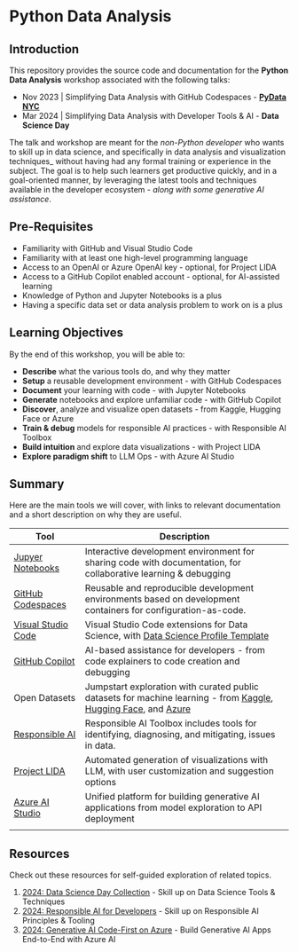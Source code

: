 # Python Data Analysis

## Introduction

This repository provides the source code and documentation for the **Python Data Analysis** workshop associated with the following talks:

 - Nov 2023 | Simplifying Data Analysis with GitHub Codespaces - [**PyData NYC**](https://speakerdeck.com/nitya/simplifying-data-analysis-with-github-codespaces-jupyter-notebooks-and-open-ai)
 - Mar 2024 | Simplifying Data Analysis with Developer Tools & AI - **Data Science Day** 

 The talk and workshop are meant for the _non-Python developer_ who wants to skill up in data science, and specifically in data analysis and visualization techniques_ without having had any formal training or experience in the subject. The goal is to help such learners get productive quickly, and in a goal-oriented manner, by leveraging the latest tools and techniques available in the developer ecosystem - _along with some generative AI assistance_.

## Pre-Requisites
  - Familiarity with GitHub and Visual Studio Code
  - Familiarity with at least one high-level programming language
  - Access to an OpenAI or Azure OpenAI key - optional, for Project LIDA
  - Access to a GitHub Copilot enabled account - optional, for AI-assisted learning
  - Knowledge of Python and Jupyter Notebooks is a plus
  - Having a specific data set or data analysis problem to work on is a plus

## Learning Objectives

By the end of this workshop, you will be able to:

 - **Describe** what the various tools do, and why they matter
 - **Setup** a reusable development environment - with GitHub Codespaces
 - **Document** your learning with code - with Jupyter Notebooks
 - **Generate** notebooks and explore unfamiliar code - with GitHub Copilot
 - **Discover**, analyze and visualize open datasets - from Kaggle, Hugging Face or Azure
 - **Train & debug** models for responsible AI practices - with Responsible AI Toolbox
 - **Build intuition** and explore data visualizations - with Project LIDA
 - **Explore paradigm shift** to LLM Ops - with Azure AI Studio

## Summary

Here are the main tools we will cover, with links to relevant documentation and a short description on why they are useful.

| Tool | Description |
| ---- | ----------- |
| [Jupyer Notebooks](https://jupyter.org/) | Interactive development environment for sharing code with documentation, for collaborative learning & debugging |
| [GitHub Codespaces](https://docs.github.com/codespaces) | Reusable and reproducible development environments based on development containers for configuration-as-code. |
| [Visual Studio Code](https://code.visualstudio.com/docs/datascience/overview) |  Visual Studio Code extensions for Data Science, with [Data Science Profile Template](https://code.visualstudio.com/docs/editor/profiles#_data-science-profile-template)|
| [GitHub Copilot](https://github.com/features/copilot) | AI-based assistance for developers - from code explainers to code creation and debugging|
| Open Datasets | Jumpstart exploration with curated public datasets for machine learning - from [Kaggle](https://www.kaggle.com/datasets), [Hugging Face](https://huggingface.co/datasets), and [Azure](https://learn.microsoft.com/azure/open-datasets/dataset-catalog)|
| [Responsible AI](https://responsibleaitoolbox.ai/) | Responsible AI Toolbox includes tools for identifying, diagnosing, and mitigating, issues in data. |
| [Project LIDA](https://microsoft.github.io/lida/) | Automated generation of visualizations with LLM, with user customization and suggestion options |
| [Azure AI Studio](https://learn.microsoft.com/azure/ai-studio/) | Unified platform for building generative AI applications from model exploration to API deployment |
| | |

## Resources

Check out these resources for self-guided exploration of related topics.
1. [2024: Data Science Day Collection](https://bit.ly/2024-datasci-collection) - Skill up on Data Science Tools & Techniques
1. [2024: Responsible AI for Developers](https://aka.ms/rai-hub/collection) - Skill up on Responsible AI Principles & Tooling
1. [2024: Generative AI Code-First on Azure](https://aka.ms/ai-studio/collection) - Build Generative AI Apps End-to-End with Azure AI